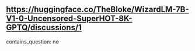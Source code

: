 ## https://huggingface.co/TheBloke/WizardLM-7B-V1-0-Uncensored-SuperHOT-8K-GPTQ/discussions/1

contains_question: no